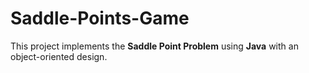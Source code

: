 # Saddle-Points-Game
This project implements the **Saddle Point Problem** using **Java** with an object-oriented design.  
